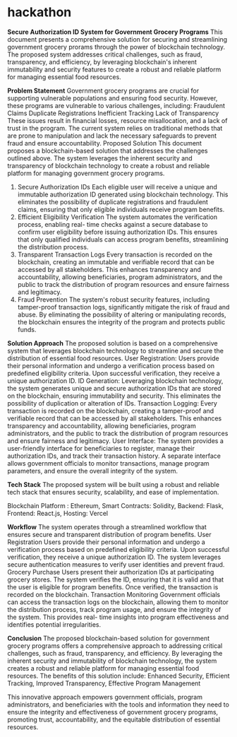 # hackathon

**Secure Authorization ID System for Government Grocery Programs**
This document presents a comprehensive solution for securing and streamlining government grocery prorams through the power of blockchain technology. The proposed system addresses critical challenges, such as fraud, transparency, and efficiency, by leveraging blockchain's inherent immutability and security features to create a robust and reliable platform for managing essential food resources.

**Problem Statement**
Government grocery programs are crucial for supporting vulnerable populations and ensuring food security. However, these programs are vulnerable to various challenges, including:
Fraudulent Claims
Duplicate Registrations
Inefficient Tracking
Lack of Transparency
These issues result in financial losses, resource misallocation, and a lack of trust in the program. The current system relies on traditional methods that are prone to manipulation and lack the necessary safeguards to prevent fraud and ensure accountability.
Proposed Solution
This document proposes a blockchain-based solution that addresses the challenges outlined above. The system leverages the inherent security and transparency of blockchain technology to create a robust and reliable platform for managing government grocery programs.
1.	Secure Authorization IDs
Each eligible user will receive a unique and immutable authorization ID generated using blockchain technology. This eliminates the possibility of duplicate registrations and fraudulent claims, ensuring that only eligible individuals receive program benefits.
2.	Efficient Eligibility Verification
The system automates the verification process, enabling real- time checks against a secure database to confirm user eligibility before issuing authorization IDs. This ensures that only qualified individuals can access program benefits, streamlining the distribution process.
3.	Transparent Transaction Logs
Every transaction is recorded on the blockchain, creating an immutable and verifiable record that can be accessed by all stakeholders. This enhances transparency and accountability, allowing beneficiaries, program administrators, and the public to track the distribution of program resources and ensure fairness and legitimacy.
4.	Fraud Prevention
The system's robust security features, including tamper-proof transaction logs, significantly mitigate the risk of fraud and abuse. By eliminating the possibility of altering or manipulating records, the blockchain ensures the integrity of the program and protects public funds.

**Solution Approach**
The proposed solution is based on a comprehensive system that leverages blockchain technology to streamline and secure the distribution of essential food resources.
User Registration:
Users provide their personal information and undergo a verification process based on predefined eligibility criteria. Upon successful verification, they receive a unique authorization ID.
ID Generation:
Leveraging blockchain technology, the system generates unique and secure authorization IDs that are stored on the blockchain, ensuring immutability and security. This eliminates the possibility of duplication or alteration of IDs.
Transaction Logging:
Every transaction is recorded on the blockchain, creating a tamper-proof and verifiable record that can be accessed by all stakeholders. This enhances transparency and accountability, allowing beneficiaries, program administrators, and the public to track the distribution of program resources and ensure fairness and legitimacy.
User Interface:
The system provides a user-friendly interface for beneficiaries to register, manage their authorization IDs, and track their transaction history. A separate interface allows government officials to monitor transactions, manage program parameters, and ensure the overall integrity of the system.

**Tech Stack**
The proposed system will be built using a robust and reliable tech stack that ensures security, scalability, and ease of implementation.

Blockchain Platform	:  Ethereum,
Smart Contracts:		    Solidity,
Backend:		            Flask,
Frontend:		          React.js,
Hosting:			          Vercel

**Workflow**
The system operates through a streamlined workflow that ensures secure and transparent distribution of program benefits.
User Registration
Users provide their personal information and undergo a verification process based on predefined eligibility criteria. Upon successful verification, they receive a unique authorization ID. The system leverages secure authentication measures to verify user identities and prevent fraud.
Grocery Purchase
Users present their authorization IDs at participating grocery stores. The system verifies the ID, ensuring that it is valid and that the user is eligible for program benefits. Once verified, the transaction is recorded on the blockchain.
Transaction Monitoring
Government officials can access the transaction logs on the blockchain, allowing them to monitor the distribution process, track program usage, and ensure the integrity of the system. This provides real- time insights into program effectiveness and identifies potential irregularities.


**Conclusion**
The proposed blockchain-based solution for government grocery programs offers a comprehensive approach to addressing critical challenges, such as fraud, transparency, and efficiency. By leveraging the inherent security and immutability of blockchain technology, the system creates a robust and reliable platform for managing essential food resources. The benefits of this solution include:
Enhanced Security,
Efficient Tracking,
Improved Transparency,
Effective Program Management

This innovative approach empowers government officials, program administrators, and beneficiaries with the tools and information they need to ensure the integrity and effectiveness of government grocery programs, promoting trust, accountability, and the equitable distribution of essential resources.
